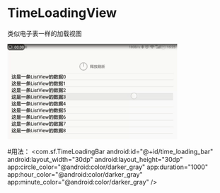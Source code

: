 # TimeLoadingView
类似电子表一样的加载视图

![image](https://github.com/liangsaifei/CircleTimeLoading/blob/master/r.gif) 


#用法：
  <com.sf.TimeLoadingBar
            android:id="@+id/time_loading_bar"
            android:layout_width="30dp"
            android:layout_height="30dp"
            app:circle_color="@android:color/darker_gray"
            app:duration="1000"
            app:hour_color="@android:color/darker_gray"
            app:minute_color="@android:color/darker_gray" />

